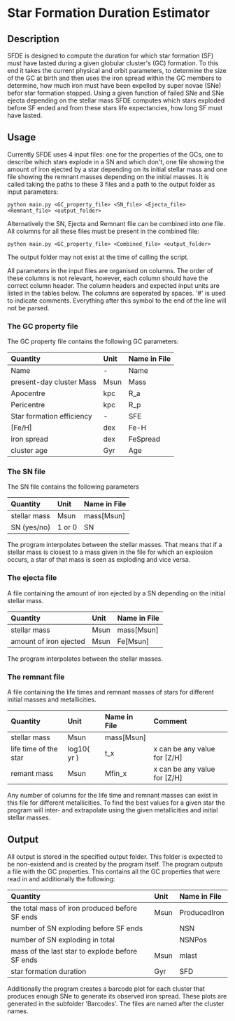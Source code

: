 # Star Formation Duration Estimator

## Description

SFDE is designed to compute the duration for which star formation (SF) must have lasted during a given globular cluster's (GC) formation.
To this end it takes the current physical and orbit parameters, to determine the size of the GC at birth and then uses the iron spread within the GC members to determine, how much iron must have been expelled by super novae (SNe) befor star formation stopped.
Using a given function of failed SNe and SNe ejecta depending on the stellar mass SFDE computes which stars exploded before SF ended and from these stars life expectancies, how long SF must have lasted.

## Usage

Currently SFDE uses 4 input files: one for the properties of the GCs, one to describe which stars explode in a SN and which don't, one file showing the amount of iron ejected by a star depending on its initial stellar mass and one file showing the remnant masses depending on the initial masses.
It is called taking the paths to these 3 files and a path to the output folder as input parameters:

```
python main.py <GC_property_file> <SN_file> <Ejecta_file> <Remnant_file> <output_folder>
```

Alternatively the SN, Ejecta and Remnant file can be combined into one file. All columns for all these files must be present in the combined file:

```
python main.py <GC_property_file> <Combined_file> <output_folder>
```

The output folder may not exist at the time of calling the script.

All parameters in the input files are organised on columns.
The order of these columns is not relevant, however, each column should have the correct column header.
The column headers and expected input units are listed in the tables below.
The columns are seperated by spaces.
'#' is used to indicate comments.
Everything after this symbol to the end of the line will not be parsed.

### The GC property file

The GC property file contains the following GC parameters:

| Quantity                     | Unit | Name in File |
| :--------------------------- | :--- | :----------- |
| Name                         | -    | Name         |
| present-day cluster Mass     | Msun | Mass         |
| Apocentre                    | kpc  | R_a          |
| Pericentre                   | kpc  | R_p          |
| Star formation efficiency    | -    | SFE          |
| [Fe/H]                       | dex  | Fe-H         |
| iron spread                  | dex  | FeSpread     |
| cluster age                  | Gyr  | Age          |

### The SN file

The SN file contains the following parameters

| Quantity     | Unit   | Name in File |
| :----------- | :----- | :----------- |
| stellar mass | Msun   | mass[Msun]   |
| SN (yes/no)  | 1 or 0 | SN           |

The program interpolates between the stellar masses.
That means that if a stellar mass is closest to a mass given in the file for which an explosion occurs, a star of that mass is seen as exploding and vice versa.

### The ejecta file

A file containing the amount of iron ejected by a SN depending on the initial stellar mass.

| Quantity                | Unit | Name in File |
| :---------------------- | :--- | :----------- |
| stellar mass            | Msun | mass[Msun]   |
| amount of iron ejected  | Msun | Fe[Msun]     |

The program interpolates between the stellar masses.

### The remnant file

A file containing the life times and remnant masses of stars for different initial masses and metallicities.

| Quantity                | Unit          | Name in File | Comment                      |
| :---------------------- | :------------ | :----------- | :--------------------------- |
| stellar mass            | Msun          | mass[Msun]   |                              |
| life time of the star   | log10( yr )   | t_x          | x can be any value for [Z/H] |
| remant mass             | Msun          | Mfin_x       | x can be any value for [Z/H] |

Any number of columns for the life time and remnant masses can exist in this file for different metallicities.
To find the best values for a given star the program will inter- and extrapolate using the given metallicities and initial stellar masses.

## Output

All output is stored in the specified output folder.
This folder is expected to be non-existend and is created by the program itself.
The program outputs a file with the GC properties.
This contains all the GC properties that were read in and additionally the following:

| Quantity                                        | Unit | Name in File |
| :---------------------------------------------- | :--- | :----------- |
| the total mass of iron produced before SF ends  | Msun | ProducedIron |
| number of SN exploding before SF ends           |      | NSN          |
| number of SN exploding in total                 |      | NSNPos       |
| mass of the last star to explode before SF ends | Msun | mlast        |
| star formation duration                         | Gyr  | SFD          |

Additionally the program creates a barcode plot for each cluster that produces enough SNe to generate its observed iron spread.
These plots are generated in the subfolder 'Barcodes'.
The files are named after the cluster names.
